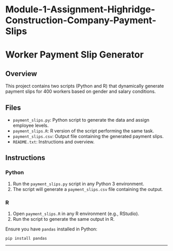 # Module-1-Assignment-Highridge-Construction-Company-Payment-Slips

# Worker Payment Slip Generator

## Overview

This project contains two scripts (Python and R) that dynamically generate payment slips for 400 workers based on gender and salary conditions.

## Files

- `payment_slips.py`: Python script to generate the data and assign employee levels.
- `payment_slips.R`: R version of the script performing the same task.
- `payment_slips.csv`: Output file containing the generated payment slips.
- `README.txt`: Instructions and overview.

## Instructions

### Python

1. Run the `payment_slips.py` script in any Python 3 environment.
2. The script will generate a `payment_slips.csv` file containing the output.

### R

1. Open `payment_slips.R` in any R environment (e.g., RStudio).
2. Run the script to generate the same output in R.

Ensure you have `pandas` installed in Python:
```
pip install pandas
```

---

